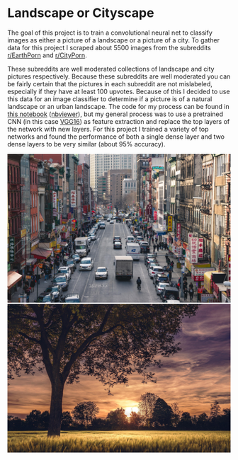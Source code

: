 # Landscape or Cityscape

The goal of this project is to train a convolutional neural net to classify images as either a picture of a landscape or a picture of a city. To gather data for this project I scraped about 5500 images from the subreddits [r/EarthPorn](https://www.reddit.com/r/EarthPorn/) and [r/CityPorn](https://www.reddit.com/r/CityPorn/).

These subreddits are well moderated collections of landscape and city pictures respectively. Because these subreddits are well moderated you can be fairly certain that the pictures in each subreddit are not mislabeled, especially if they have at least 100 upvotes. Because of this I decided to use this data for an image classifier to determine if a picture is of a natural landscape or an urban landscape. The code for my process can be found in [this notebook](https://github.com/GougeC/Landscape_or_Cityscape/blob/master/Landscape_Or_Cityscape.ipynb) ([nbviewer](https://nbviewer.jupyter.org/github/GougeC/Landscape_or_Cityscape/blob/master/Landscape_Or_Cityscape.ipynb)), but my general process was to use a pretrained CNN (in this case [VGG16](https://arxiv.org/abs/1409.1556)) as feature extraction and replace the top layers of the network with new layers. For this project I trained a variety of top networks and found the performance of both a single dense layer and two dense layers to be very similar (about 95% accuracy). 

![city picture](https://github.com/GougeC/Landscape_or_Cityscape/blob/master/src/cityexample.jpg?raw=true)
![earth picture](https://github.com/GougeC/Landscape_or_Cityscape/blob/master/src/earthexample.jpg?raw=true)

